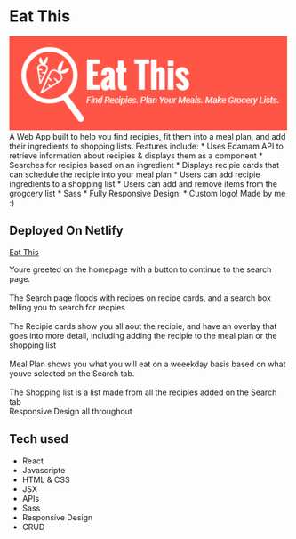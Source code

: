 # Eat This
<img src="public/eat-this-logo-big.jpg" alt="Eat This Logo" width="500"/>
A Web App built to help you find recipies, fit them into a meal plan, and add their ingredients to shopping lists.
Features include:
* Uses Edamam API to retrieve information about recipies & displays them as a component
* Searches for recipies based on an ingredient 
* Displays recipie cards that can schedule the recipie into your meal plan
* Users can add recipie ingredients to a shopping list
* Users can add and remove items from the grogcery list
* Sass 
* Fully Responsive Design.
* Custom logo! Made by me :)
     
## Deployed On Netlify

<a href="Website name once i get one">Eat This</a>

Youre greeted on the homepage with a button to continue to the search page.<br/>
<img/><br/>
The Search page floods with recipes on recipe cards, and a search box telling you to search for recpies<br/>
<img/><br/>
The Recipie cards show you all aout the recipie, and have an overlay that goes into more detail, including adding the recipie to the meal plan or the shopping list</br>
<img/><br/>
Meal Plan shows you what you will eat on a weeekday basis based on what youve selected on the Search tab.<br/>
<img/><br/>
The Shopping list is a list made from all the recipies added on the Search tab
<img/><br/>
Responsive Design all throughout
<img/><br/>

## Tech used
* React
* Javascripte
* HTML & CSS
* JSX
* APIs
* Sass
* Responsive Design
* CRUD
